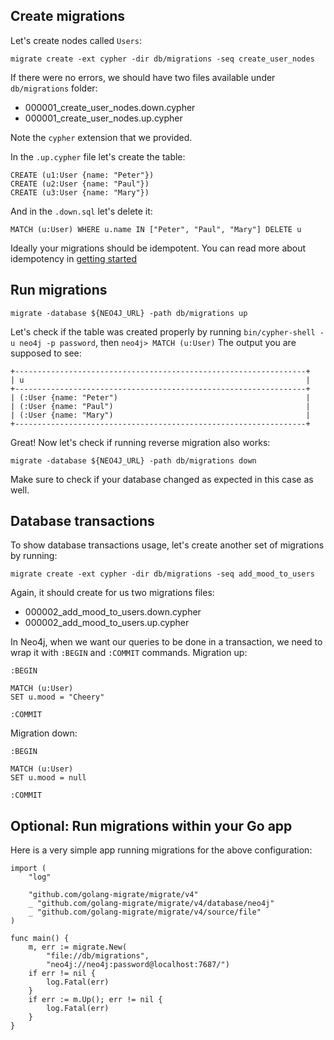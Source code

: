 ## Create migrations
Let's create nodes called `Users`:
```
migrate create -ext cypher -dir db/migrations -seq create_user_nodes
```
If there were no errors, we should have two files available under `db/migrations` folder:
- 000001_create_user_nodes.down.cypher
- 000001_create_user_nodes.up.cypher

Note the `cypher` extension that we provided.

In the `.up.cypher` file let's create the table:
```
CREATE (u1:User {name: "Peter"})
CREATE (u2:User {name: "Paul"})
CREATE (u3:User {name: "Mary"})
```
And in the `.down.sql` let's delete it:
```
MATCH (u:User) WHERE u.name IN ["Peter", "Paul", "Mary"] DELETE u
```
Ideally your migrations should be idempotent. You can read more about idempotency in [getting started](GETTING_STARTED.md#create-migrations)

## Run migrations
```
migrate -database ${NEO4J_URL} -path db/migrations up
```
Let's check if the table was created properly by running `bin/cypher-shell -u neo4j -p password`, then `neo4j> MATCH (u:User)`
The output you are supposed to see:
```
+-----------------------------------------------------------------+
| u                                                               |
+-----------------------------------------------------------------+
| (:User {name: "Peter")                                          |
| (:User {name: "Paul")                                           |
| (:User {name: "Mary")                                           |
+-----------------------------------------------------------------+
```
Great! Now let's check if running reverse migration also works:
```
migrate -database ${NEO4J_URL} -path db/migrations down
```
Make sure to check if your database changed as expected in this case as well.

## Database transactions

To show database transactions usage, let's create another set of migrations by running:
```
migrate create -ext cypher -dir db/migrations -seq add_mood_to_users
```
Again, it should create for us two migrations files:
- 000002_add_mood_to_users.down.cypher
- 000002_add_mood_to_users.up.cypher

In Neo4j, when we want our queries to be done in a transaction, we need to wrap it with `:BEGIN` and `:COMMIT` commands.
Migration up:
```
:BEGIN

MATCH (u:User)
SET u.mood = "Cheery"

:COMMIT
```
Migration down:
```
:BEGIN

MATCH (u:User)
SET u.mood = null

:COMMIT
```

## Optional: Run migrations within your Go app
Here is a very simple app running migrations for the above configuration:
```
import (
	"log"

	"github.com/golang-migrate/migrate/v4"
	_ "github.com/golang-migrate/migrate/v4/database/neo4j"
	_ "github.com/golang-migrate/migrate/v4/source/file"
)

func main() {
	m, err := migrate.New(
		"file://db/migrations",
		"neo4j://neo4j:password@localhost:7687/")
	if err != nil {
		log.Fatal(err)
	}
	if err := m.Up(); err != nil {
		log.Fatal(err)
	}
}
```